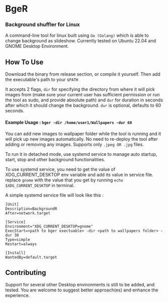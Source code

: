 # BgeR
### Background shuffler for Linux
A command-line tool for linux built using `Go (Golang)` which is able to change background as slideshow. Currently tested on Ubuntu 22.04 and GNOME Desktop Environment.


## How To Use
Download the binary from release section, or compile it yourself. Then add the executable's path to your `$PATH`

  It accepts 2 flags, `dir` for specifying the directory from where it will pick images from (make sure your current user has sufficient permission or run the tool as sudo, and provide absolute path) and `dur` for duration in seconds after which it should change the background. `dur` is optional,  defaults to 60 seconds.


  #### Example Usage : `bger -dir /home/user1/Wallpapers -dur 60`

  You can add new images to wallpaper folder while the tool is running and it will pick up new images automatically. No need to re-deploy the tool after adding or removing any images. Supports only `.jpeg OR .jpg` files.

  To run it in detached mode, use systemd service to manage auto startup, start, stop and other background functionalities.

  To use systemd service, you need to get the value of XDG_CURRENT_DESKTOP env variable and add its value in service file. replace `gnome` with the value that you get by running `echo $XDG_CURRENT_DESKTOP` in terminal.

  A simple systemd service file will look like this : 

```
[Unit]
Description=BackgroundR
After=network.target

[Service]
Environment="XDG_CURRENT_DESKTOP=gnome"
ExecStart=<path to bger exectuable> -dir <path to wallpapers folder> -dur 30
Type=simple
Restart=always

[Install]
WantedBy=default.target
```

## Contributing
Support for several other Desktop environments is still to be added, and tested. You are welcome to suggest better approach(es) and enhance the experience.  


